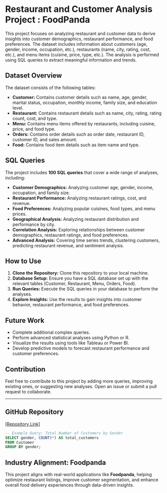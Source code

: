 # Restaurant and Customer Analysis Project : FoodPanda

This project focuses on analyzing restaurant and customer data to derive insights into customer demographics, restaurant performance, and food preferences. The dataset includes information about customers (age, gender, income, occupation, etc.), restaurants (name, city, rating, cost, etc.), and menu items (cuisine, price, type, etc.). The analysis is performed using SQL queries to extract meaningful information and trends.

## Dataset Overview

The dataset consists of the following tables:

- **Customer:** Contains customer details such as name, age, gender, marital status, occupation, monthly income, family size, and education level.
- **Restaurant:** Contains restaurant details such as name, city, rating, rating count, cost, and type.
- **Menu:** Contains menu items offered by restaurants, including cuisine, price, and food type.
- **Orders:** Contains order details such as order date, restaurant ID, customer ID, and sales amount.
- **Food:** Contains food item details such as item name and type.

## SQL Queries

The project includes **100 SQL queries** that cover a wide range of analyses, including:

- **Customer Demographics:** Analyzing customer age, gender, income, occupation, and family size.
- **Restaurant Performance:** Analyzing restaurant ratings, cost, and revenue.
- **Food Preferences:** Analyzing popular cuisines, food types, and menu prices.
- **Geographical Analysis:** Analyzing restaurant distribution and performance by city.
- **Correlation Analysis:** Exploring relationships between customer demographics, restaurant ratings, and food preferences.
- **Advanced Analysis:** Covering time series trends, clustering customers, predicting restaurant revenue, and sentiment analysis.

## How to Use

1. **Clone the Repository:** Clone this repository to your local machine.
2. **Database Setup:** Ensure you have a SQL database set up with the relevant tables (Customer, Restaurant, Menu, Orders, Food).
3. **Run Queries:** Execute the SQL queries in your database to perform the analyses.
4. **Explore Insights:** Use the results to gain insights into customer behavior, restaurant performance, and food preferences.

## Future Work

- Complete additional complex queries.
- Perform advanced statistical analyses using Python or R.
- Visualize the results using tools like Tableau or Power BI.
- Develop predictive models to forecast restaurant performance and customer preferences.

## Contribution

Feel free to contribute to this project by adding more queries, improving existing ones, or suggesting new analyses. Open an issue or submit a pull request to collaborate.

---

## GitHub Repository

[[Repository Link](https://github.com/itshasanimam/FoodPanda/)]

```sql
-- Example Query: Total Number of Customers by Gender
SELECT gender, COUNT(*) AS total_customers
FROM Customer
GROUP BY gender;
```

## Industry Alignment: Foodpanda

This project aligns with real-world applications like **Foodpanda**, helping optimize restaurant listings, improve customer segmentation, and enhance overall food delivery experiences through data-driven insights.

